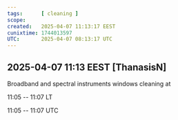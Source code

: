 ```yaml
---
tags:      [ cleaning ]
scope:     
created:   2025-04-07 11:13:17 EEST
cunixtime: 1744013597
UTC:       2025-04-07 08:13:17 UTC
---
```


## 2025-04-07 11:13 EEST [ThanasisN]

Broadband and spectral instruments windows cleaning at

11:05  --  11:07  LT

11:05  --  11:07  UTC

